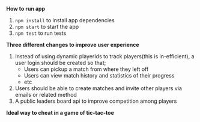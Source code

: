 **How to run app**
1. `npm install` to install app dependencies
2. `npm start` to start the app
3. `npm test` to run tests

**Three different changes to improve user experience**
1.  Instead of using dynamic playerIds to track players(this is in-efficient), a user login should be created so that;
    - Users can pickup a match from where they left off
    - Users can view match history and statistics of their progress
    - etc
2.  Users should be able to create matches and invite other players via emails or related method
3.  A public leaders board api to improve competition among players

**Ideal way to cheat in a game of tic-tac-toe**
